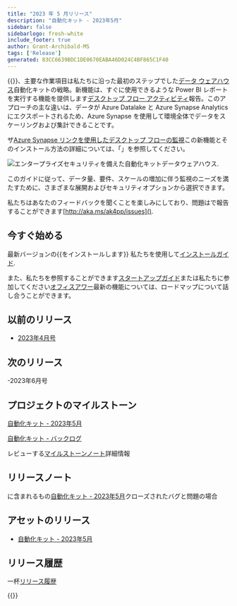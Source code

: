 ```yaml
---
title: "2023 年 5 月リリース"
description: "自動化キット - 2023年5月"
sidebar: false
sidebarlogo: fresh-white
include_footer: true
author: Grant-Archibald-MS
tags: ['Release']
generated: 83CC6639BDC1DE0670EABA46D024C4BF865C1F40
---
```


{{<product-name>}}、主要な作業項目は私たちに沿った最初のステップでした[データ ウェアハウス](https://learn.microsoft.com/azure/architecture/data-guide/relational-data/data-warehousing)自動化キットの戦略。新機能は、すぐに使用できるような Power BI レポートを実行する機能を提供します[デスクトップ フロー アクティビティ](https://learn.microsoft.com/power-automate/desktop-flows/desktop-flow-activity)報告。このアプローチの主な違いは、データが Azure Datalake と Azure Synapse Analytics にエクスポートされるため、Azure Synapse を使用して環境全体でデータをスケーリングおよび集計できることです。

ザ[Azure Synapse リンクを使用したデスクトップ フローの監視](https://github.com/microsoft/powercat-automation-kit/blob/main/AutomationKit_Flow_BYODL/readme.md)この新機能とそのインストール方法の詳細については、「」を参照してください。

![エンタープライズセキュリティを備えた自動化キットデータウェアハウス](https://user-images.githubusercontent.com/29349597/239506755-0a7ac4fb-091d-4ef1-93ec-cf4ef0e924da.png).

このガイドに従って、データ量、要件、スケールの増加に伴う監視のニーズを満たすために、さまざまな展開およびセキュリティオプションから選択できます。

私たちはあなたのフィードバックを聞くことを楽しみにしており、問題はで報告することができます[http://aka.ms/ak4pp/issues]().

## 今すぐ始める

最新バージョンの{{をインストールします<product-name>}} 私たちを使用して[インストールガイド](/ja/get-started/install).

また、私たちを参照することができます[スタートアップガイド](/ja/get-started)または私たちに参加してください[オフィスアワー](/ja/office-hours)最新の機能については、ロードマップについて話し合うことができます。

## 以前のリリース

- [2023年4月号](/ja/releases/april-2023)

## 次のリリース

-2023年6月号

## プロジェクトのマイルストーン

[自動化キット - 2023年5月](https://github.com/orgs/microsoft/projects/486/views/12)

[自動化キット - バックログ](https://github.com/orgs/microsoft/projects/486/views/1)

レビューする[マイルストーンノート](/ja/releases/milestones)詳細情報

## リリースノート

に含まれるもの[自動化キット - 2023年5月](https://github.com/microsoft/powercat-automation-kit/releases/tag/AutomationKit-May2023)クローズされたバグと問題の場合

## アセットのリリース

- [自動化キット - 2023年5月](https://github.com/microsoft/powercat-automation-kit/releases/tag/AutomationKit-May2023)

## リリース履歴

一杯[リリース履歴](/ja/releases)

{{<questions name="/content/ja/releases/may-2023.json" completed="フィードバックをお寄せいただきありがとうございます" showNavigationButtons="false" locale="ja">}}
